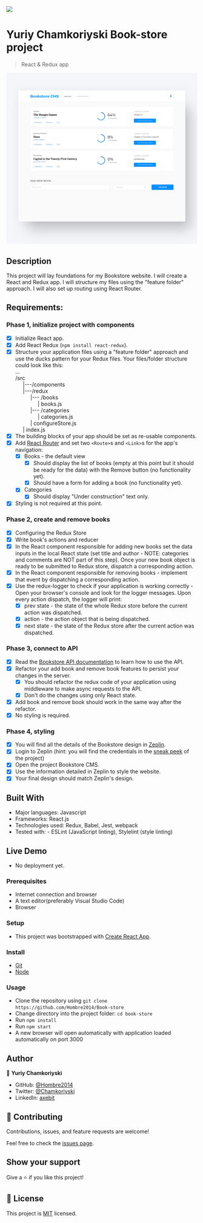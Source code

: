 ![](https://img.shields.io/badge/Microverse-blueviolet)

# Yuriy Chamkoriyski Book-store project

> React & Redux app

![screenshot](./src/bookstore.png)

## Description

This project will lay foundations for my Bookstore website. I will create a React and Redux app. I will structure my files using the "feature folder" approach. I will also set up routing using React Router.

## Requirements:

### Phase 1, initialize project with components
- [x] Initialize React app.
- [x] Add React Redux (`npm install react-redux`).
- [x] Structure your application files using a "feature folder" approach and use the ducks pattern for your Redux files. Your files/folder structure could look like this:<br />
...<br />
/src<br />
    &nbsp;&nbsp;&nbsp;&nbsp;&nbsp;|---/components<br />
    &nbsp;&nbsp;&nbsp;&nbsp;&nbsp;|---/redux<br />
        &nbsp;&nbsp;&nbsp;&nbsp;&nbsp;&nbsp;&nbsp;&nbsp;&nbsp;&nbsp;|--- /books<br />
                &nbsp;&nbsp;&nbsp;&nbsp;&nbsp;&nbsp;&nbsp;&nbsp;&nbsp;&nbsp;&nbsp;&nbsp;&nbsp;&nbsp;&nbsp;| books.js<br />
        &nbsp;&nbsp;&nbsp;&nbsp;&nbsp;&nbsp;&nbsp;&nbsp;&nbsp;&nbsp;|--- /categories<br />
                &nbsp;&nbsp;&nbsp;&nbsp;&nbsp;&nbsp;&nbsp;&nbsp;&nbsp;&nbsp;&nbsp;&nbsp;&nbsp;&nbsp;&nbsp;| categories.js<br />
        &nbsp;&nbsp;&nbsp;&nbsp;&nbsp;&nbsp;&nbsp;&nbsp;&nbsp;&nbsp;| configureStore.js<br />
    &nbsp;&nbsp;&nbsp;&nbsp;&nbsp;| index.js<br />
- [x] The building blocks of your app should be set as re-usable components.
- [x] Add [React Router](https://v5.reactrouter.com/web/guides/quick-start) and set two `<Route>`s and `<Link>`s for the app's navigation:
  - [x] Books - the default view
    - [x] Should display the list of books (empty at this point but it should be ready for the data) with the Remove button (no functionality yet).
    - [x] Should have a form for adding a book (no functionality yet).
  - [x] Categories
    - [x] Should display "Under construction" text only.
- [x] Styling is not required at this point.

### Phase 2, create and remove books
- [x] Configuring the Redux Store
- [x] Write book's actions and reducer
- [x] In the React component responsible for adding new books set the data inputs in the local React state (set title and author - NOTE: categories and comments are NOT part of this step). Once your new book object is ready to be submitted to Redux store, dispatch a corresponding action.
- [x] In the React component responsible for removing books - implement that event by dispatching a corresponding action.
- [x] Use the redux-logger to check if your application is working correctly - Open your browser's console and look for the logger messages. Upon every action dispatch, the logger will print:
  - [x] prev state - the state of the whole Redux store before the current action was dispatched.
  - [x] action - the action object that is being dispatched.
  - [x] next state - the state of the Redux store after the current action was dispatched.

### Phase 3, connect to API
- [x] Read the [Bookstore API documentation](https://www.notion.so/Bookstore-API-51ea269061f849118c65c0a53e88a739) to learn how to use the API.
- [x] Refactor your add book and remove book features to persist your changes in the server.
  - [x] You should refactor the redux code of your application using middleware to make async requests to the API.
  - [x] Don't do the changes using only React state.
- [x] Add book and remove book should work in the same way after the refactor.
- [x] No styling is required.

### Phase 4, styling
- [x] You will find all the details of the Bookstore design in [Zeplin](https://app.zeplin.io/project/5b35a9e13227086040f8eb75/screen/5b695e29bb8c844f118f9378).
- [x] Login to Zeplin (hint: you will find the credentials in the [sneak peek](https://github.com/microverseinc/curriculum-react-redux/blob/main/bookstore/sneak_peek.md) of the project)
- [x] Open the project Bookstore CMS.
- [x] Use the information detailed in Zeplin to style the website.
- [x] Your final design should match Zeplin's design.

## Built With

- Major languages: Javascript
- Frameworks: React.js
- Technologies used: Redux, Babel, Jest, webpack
- Tested with: - ESLint (JavaScript linting), Stylelint (style linting)

## Live Demo

- No deployment yet.

### Prerequisites

- Internet connection and browser
- A text editor(preferably Visual Studio Code)
- Browser

### Setup

- This project was bootstrapped with [Create React App](https://github.com/facebook/create-react-app).

### Install

- [Git](https://git-scm.com/downloads)
- [Node](https://nodejs.org/en/download/)

### Usage

- Clone the repository using `git clone https://github.com/Hombre2014/Book-store`
- Change directory into the project folder: `cd book-store`
- Run `npm install`
- Run `npm start`
- A new browser will open automatically with application loaded automatically on port 3000

## Author

👤 **Yuriy Chamkoriyski**

- GitHub: [@Hombre2014](https://github.com/Hombre2014)
- Twitter: [@Chamkoriyski](https://twitter.com/Chamkoriyski)
- LinkedIn: [axebit](https://linkedin.com/in/axebit)

## 🤝 Contributing

Contributions, issues, and feature requests are welcome!

Feel free to check the [issues page](https://github.com/Hombre2014/math-magicians/issues).

## Show your support

Give a ⭐️ if you like this project!

## 📝 License

This project is [MIT](./license.md) licensed.